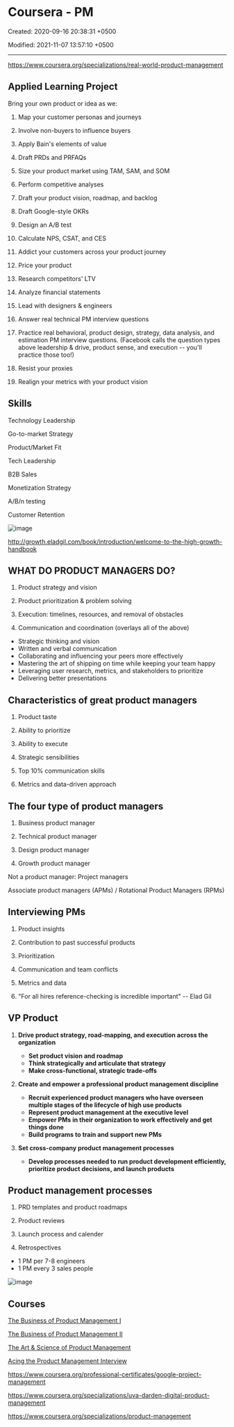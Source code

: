 # Coursera - PM

Created: 2020-09-16 20:38:31 +0500

Modified: 2021-11-07 13:57:10 +0500

---

<https://www.coursera.org/specializations/real-world-product-management>

## Applied Learning Project

Bring your own product or idea as we:

1. Map your customer personas and journeys

2. Involve non-buyers to influence buyers

3. Apply Bain's elements of value

4. Draft PRDs and PRFAQs

5. Size your product market using TAM, SAM, and SOM

6. Perform competitive analyses

7. Draft your product vision, roadmap, and backlog

8. Draft Google-style OKRs

9. Design an A/B test

10. Calculate NPS, CSAT, and CES

11. Addict your customers across your product journey

12. Price your product

13. Research competitors' LTV

14. Analyze financial statements

15. Lead with designers & engineers

16. Answer real technical PM interview questions

17. Practice real behavioral, product design, strategy, data analysis, and estimation PM interview questions. (Facebook calls the question types above leadership & drive, product sense, and execution -- you'll practice those too!)

18. Resist your proxies

19. Realign your metrics with your product vision

## Skills

Technology Leadership

Go-to-market Strategy

Product/Market Fit

Tech Leadership

B2B Sales

Monetization Strategy

A/B/n testing

Customer Retention

![image](media/Product-Management_Coursera---PM-image1.png)

<http://growth.eladgil.com/book/introduction/welcome-to-the-high-growth-handbook>

## WHAT DO PRODUCT MANAGERS DO?

1. Product strategy and vision

2. Product prioritization & problem solving

3. Execution: timelines, resources, and removal of obstacles

4. Communication and coordination (overlays all of the above)

- Strategic thinking and vision
- Written and verbal communication
- Collaborating and influencing your peers more effectively
- Mastering the art of shipping on time while keeping your team happy
- Leveraging user research, metrics, and stakeholders to prioritize
- Delivering better presentations

## Characteristics of great product managers

1. Product taste

2. Ability to prioritize

3. Ability to execute

4. Strategic sensibilities

5. Top 10% communication skills

6. Metrics and data-driven approach

## The four type of product managers

1. Business product manager

2. Technical product manager

3. Design product manager

4. Growth product manager

Not a product manager: Project managers

Associate product managers (APMs) / Rotational Product Managers (RPMs)

## Interviewing PMs

1. Product insights

2. Contribution to past successful products

3. Prioritization

4. Communication and team conflicts

5. Metrics and data

6. "For all hires reference-checking is incredible important" -- Elad Gil

## VP Product

1. **Drive product strategy, road-mapping, and execution across the organization**
    - **Set product vision and roadmap**
    - **Think strategically and articulate that strategy**
    - **Make cross-functional, strategic trade-offs**

2. **Create and empower a professional product management discipline**
    - **Recruit experienced product managers who have overseen multiple stages of the lifecycle of high use products**
    - **Represent product management at the executive level**
    - **Empower PMs in their organization to work effectively and get things done**
    - **Build programs to train and support new PMs**

3. **Set cross-company product management processes**
    - **Develop processes needed to run product development efficiently, prioritize product decisions, and launch products**

## Product management processes

1. PRD templates and product roadmaps

2. Product reviews

3. Launch process and calender

4. Retrospectives

- 1 PM per 7-8 engineers
- 1 PM every 3 sales people

![image](media/Product-Management_Coursera---PM-image2.png)

## Courses

[The Business of Product Management I](https://www.coursera.org/learn/the-business-of-product-management-one)

[The Business of Product Management II](https://www.coursera.org/learn/real-world-product-management-skills)

[The Art & Science of Product Management](https://www.coursera.org/learn/pms-leading-design-engineering-ai-ml)

[Acing the Product Management Interview](https://www.coursera.org/learn/acing-product-management-interviews)

<https://www.coursera.org/professional-certificates/google-project-management>

<https://www.coursera.org/specializations/uva-darden-digital-product-management>

<https://www.coursera.org/specializations/product-management>
